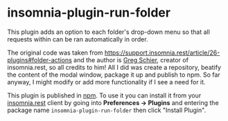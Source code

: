 # insomnia-plugin-run-folder
This plugin adds an option to each folder's drop-down menu so that all requests within can be ran automatically in order.

The original code was taken from https://support.insomnia.rest/article/26-plugins#folder-actions and the author is [Greg Schier](https://github.com/gschier), creator of insomnia.rest, so all credits to him! All I did was create a repository, beatify the content of the modal window, package it up and publish to npm. So far anyway, I might modify or add more functionality if I see a need for it.

This plugin is published in [npm](https://www.npmjs.com/package/insomnia-plugin-run-folder). To use it you can install it from your [insomnia.rest](https://insomnia.rest/) client by going into **Preferences -> Plugins** and entering the package name ```insomnia-plugin-run-folder``` then click "Install Plugin".
